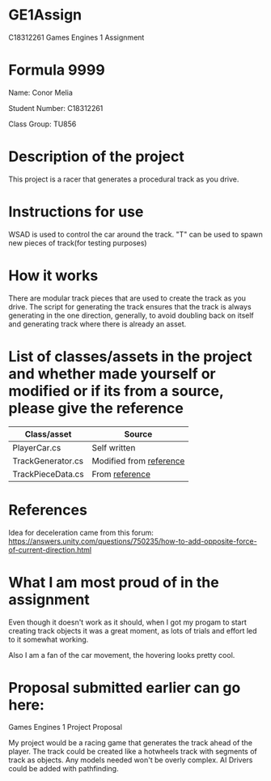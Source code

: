 # GE1Assign
C18312261 Games Engines 1 Assignment
# Formula 9999

Name: Conor Melia

Student Number: C18312261

Class Group: TU856

# Description of the project
This project is a racer that generates a procedural track as you drive.

# Instructions for use
WSAD is used to control the car around the track. "T" can be used to spawn new pieces of track(for testing purposes)

# How it works
There are modular track pieces that are used to create the track as you drive. The script for generating the track ensures that the track is always generating in the one direction, generally, to avoid doubling back on itself and generating track where there is already an asset.

# List of classes/assets in the project and whether made yourself or modified or if its from a source, please give the reference

| Class/asset | Source |
|-----------|-----------|
| PlayerCar.cs | Self written |
| TrackGenerator.cs | Modified from [reference](https://github.com/mirrorfishmedia/EndlessRunnerUnity/blob/master/ColorRun/Assets/Scripts/LevelLayoutGenerator.cs) |
| TrackPieceData.cs | From [reference](https://github.com/mirrorfishmedia/EndlessRunnerUnity/blob/master/ColorRun/Assets/Scripts/LevelChunkData.cs) |

# References
Idea for deceleration came from this forum: https://answers.unity.com/questions/750235/how-to-add-opposite-force-of-current-direction.html
# What I am most proud of in the assignment
Even though it doesn't work as it should, when I got my progam to start creating track objects it was a great moment, as lots of trials and effort led to it somewhat working.

Also I am a fan of the car movement, the hovering looks pretty cool.
# Proposal submitted earlier can go here:
Games Engines 1 Project Proposal

My project would be a racing game that generates the track ahead of the player.
The track could be created like a hotwheels track with segments of track as objects.
Any models needed won't be overly complex.
AI Drivers could be added with pathfinding.
